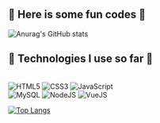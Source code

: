 ## 👾 Here is some fun codes 👾

![Anurag's GitHub stats](https://github-readme-stats.vercel.app/api?username=viniciusrodd&show_icons=true&theme=transparent)

## 👾 Technologies I use so far 👾

<div style="display: inline-block"><br>
    <img src="https://img.shields.io/badge/HTML5-E34F26?style=for-the-badge&logo=html5&logoColor=white" alt="HTML5">
    <img src="https://img.shields.io/badge/CSS3-1572B6?style=for-the-badge&logo=css3&logoColor=white" alt="CSS3">
    <img src="https://img.shields.io/badge/JavaScript-F7DF1E?style=for-the-badge&logo=javascript&logoColor=black" alt="JavaScript"> <br>
    <img src="https://img.shields.io/badge/MySQL-00000F?style=for-the-badge&logo=mysql&logoColor=white" alt="MySQL">
    <img src="https://img.shields.io/badge/Node.js-43853D?style=for-the-badge&logo=node.js&logoColor=white" alt="NodeJS">
    <img src="https://img.shields.io/badge/Vue.js-35495E?style=for-the-badge&logo=vue.js&logoColor=4FC08D" alt="VueJS"> 
</div> 
<br>

[![Top Langs](https://github-readme-stats.vercel.app/api/top-langs/?username=viniciusrodd&layout=donut)](https://github.com/viniciusrodd/github-readme-stats)


<br>


